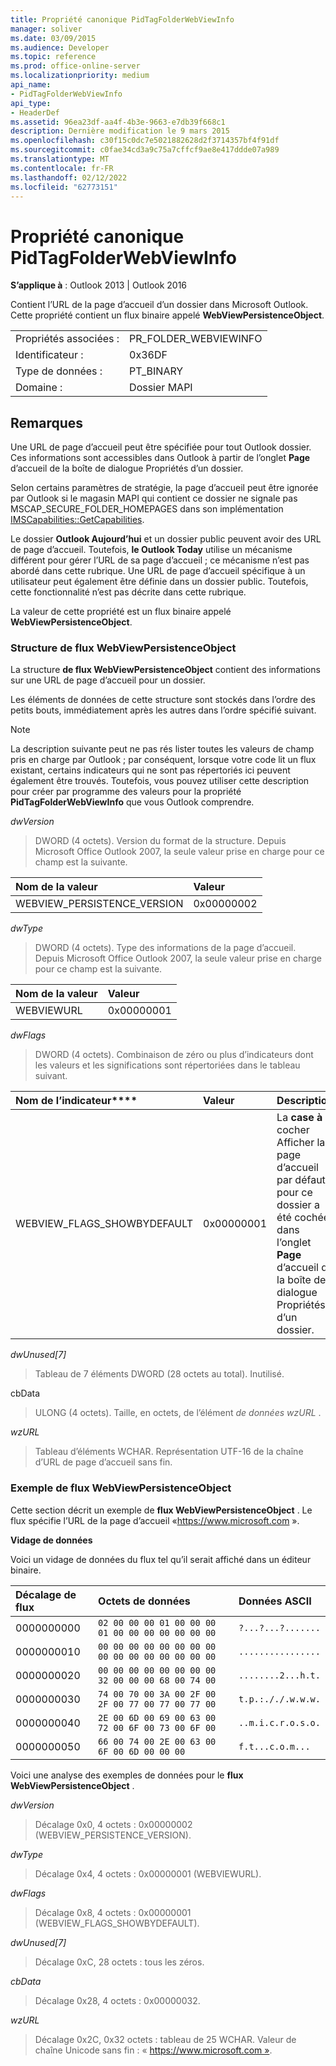 ```yaml
---
title: Propriété canonique PidTagFolderWebViewInfo
manager: soliver
ms.date: 03/09/2015
ms.audience: Developer
ms.topic: reference
ms.prod: office-online-server
ms.localizationpriority: medium
api_name:
- PidTagFolderWebViewInfo
api_type:
- HeaderDef
ms.assetid: 96ea23df-aa4f-4b3e-9663-e7db39f668c1
description: Dernière modification le 9 mars 2015
ms.openlocfilehash: c30f15c0dc7e5021882628d2f3714357bf4f91df
ms.sourcegitcommit: c0fae34cd3a9c75a7cffcf9ae8e417ddde07a989
ms.translationtype: MT
ms.contentlocale: fr-FR
ms.lasthandoff: 02/12/2022
ms.locfileid: "62773151"
---
```

# <a name="pidtagfolderwebviewinfo-cannonical-property"></a>Propriété canonique PidTagFolderWebViewInfo

  
  
**S’applique à** : Outlook 2013 | Outlook 2016 
  
Contient l’URL de la page d’accueil d’un dossier dans Microsoft Outlook. Cette propriété contient un flux binaire appelé **WebViewPersistenceObject**.
  
|||
|:-----|:-----|
|Propriétés associées :  <br/> |PR_FOLDER_WEBVIEWINFO  <br/> |
|Identificateur :  <br/> |0x36DF  <br/> |
|Type de données :  <br/> |PT_BINARY  <br/> |
|Domaine :  <br/> |Dossier MAPI  <br/> |
   
## <a name="remarks"></a>Remarques

Une URL de page d’accueil peut être spécifiée pour tout Outlook dossier. Ces informations sont accessibles dans Outlook à partir de l’onglet **Page** d’accueil de la boîte de dialogue Propriétés d’un dossier. 
  
Selon certains paramètres de stratégie, la page d’accueil peut être ignorée par Outlook si le magasin MAPI qui contient ce dossier ne signale pas MSCAP_SECURE_FOLDER_HOMEPAGES dans son implémentation [IMSCapabilities::GetCapabilities](pidtagfolderwebviewinfo-cannonical-property.md). 
  
Le dossier **Outlook Aujourd’hui** et un dossier public peuvent avoir des URL de page d’accueil. Toutefois, **le Outlook Today** utilise un mécanisme différent pour gérer l’URL de sa page d’accueil ; ce mécanisme n’est pas abordé dans cette rubrique. Une URL de page d’accueil spécifique à un utilisateur peut également être définie dans un dossier public. Toutefois, cette fonctionnalité n’est pas décrite dans cette rubrique. 
  
La valeur de cette propriété est un flux binaire appelé **WebViewPersistenceObject**.
  
### <a name="webviewpersistenceobject-stream-structure"></a>Structure de flux WebViewPersistenceObject

La structure **de flux WebViewPersistenceObject** contient des informations sur une URL de page d’accueil pour un dossier. 
  
Les éléments de données de cette structure sont stockés dans l’ordre des petits bouts, immédiatement après les autres dans l’ordre spécifié suivant. 
  
> [!NOTE]
> La description suivante peut ne pas rés lister toutes les valeurs de champ pris en charge par Outlook ; par conséquent, lorsque votre code lit un flux existant, certains indicateurs qui ne sont pas répertoriés ici peuvent également être trouvés. Toutefois, vous pouvez utiliser cette description pour créer par programme des valeurs pour la propriété **PidTagFolderWebViewInfo** que vous Outlook comprendre. 
  
 _dwVersion_
  
> DWORD (4 octets). Version du format de la structure. Depuis Microsoft Office Outlook 2007, la seule valeur prise en charge pour ce champ est la suivante.
    
|**Nom de la valeur**|**Valeur**|
|:-----|:-----|
|WEBVIEW_PERSISTENCE_VERSION  <br/> |0x00000002  <br/> |
   
 _dwType_
  
> DWORD (4 octets). Type des informations de la page d’accueil. Depuis Microsoft Office Outlook 2007, la seule valeur prise en charge pour ce champ est la suivante.
    
|**Nom de la valeur**|**Valeur**|
|:-----|:-----|
|WEBVIEWURL  <br/> |0x00000001  <br/> |
   
 _dwFlags_
  
> DWORD (4 octets). Combinaison de zéro ou plus d’indicateurs dont les valeurs et les significations sont répertoriées dans le tableau suivant.
    
|Nom de l’indicateur****|****Valeur****|****Description****|
|:-----|:-----|:-----|
|WEBVIEW_FLAGS_SHOWBYDEFAULT  <br/> |0x00000001  <br/> |La **case à** cocher Afficher la page d’accueil par défaut pour ce dossier a été cochée dans l’onglet **Page** d’accueil de la boîte de dialogue Propriétés d’un dossier. |
   
 _dwUnused[7]_
  
> Tableau de 7 éléments DWORD (28 octets au total). Inutilisé.
    
cbData
  
> ULONG (4 octets). Taille, en octets, de l’élément  _de données wzURL_ . 
    
 _wzURL_
  
> Tableau d’éléments WCHAR. Représentation UTF-16 de la chaîne d’URL de page d’accueil sans fin.
    
### <a name="webviewpersistenceobject-stream-sample"></a>Exemple de flux WebViewPersistenceObject

Cette section décrit un exemple de **flux WebViewPersistenceObject** . Le flux spécifie l’URL de la page d’accueil «https://www.microsoft.com ». 
  
 **Vidage de données**
  
Voici un vidage de données du flux tel qu’il serait affiché dans un éditeur binaire.
  
|**Décalage de flux**|**Octets de données**|**Données ASCII**|
|:-----|:-----|:-----|
|0000000000  <br/> | `02 00 00 00 01 00 00 00 01 00 00 00 00 00 00 00` <br/> | `?...?...?.......` <br/> |
|0000000010  <br/> | `00 00 00 00 00 00 00 00 00 00 00 00 00 00 00 00` <br/> | `................` <br/> |
|0000000020  <br/> | `00 00 00 00 00 00 00 00 32 00 00 00 68 00 74 00` <br/> | `........2...h.t.` <br/> |
|0000000030  <br/> | `74 00 70 00 3A 00 2F 00 2F 00 77 00 77 00 77 00` <br/> | `t.p.:././.w.w.w.` <br/> |
|0000000040  <br/> | `2E 00 6D 00 69 00 63 00 72 00 6F 00 73 00 6F 00` <br/> | `..m.i.c.r.o.s.o.` <br/> |
|0000000050  <br/> | `66 00 74 00 2E 00 63 00 6F 00 6D 00 00 00` <br/> | `f.t...c.o.m...` <br/> |
   
Voici une analyse des exemples de données pour le **flux WebViewPersistenceObject** . 
  
 _dwVersion_
  
> Décalage 0x0, 4 octets : 0x00000002 (WEBVIEW_PERSISTENCE_VERSION).
    
 _dwType_
  
> Décalage 0x4, 4 octets : 0x00000001 (WEBVIEWURL).
    
 _dwFlags_
  
> Décalage 0x8, 4 octets : 0x00000001 (WEBVIEW_FLAGS_SHOWBYDEFAULT).
    
 _dwUnused[7]_
  
> Décalage 0xC, 28 octets : tous les zéros.
    
 _cbData_
  
> Décalage 0x28, 4 octets : 0x00000032.
    
 _wzURL_
  
> Décalage 0x2C, 0x32 octets : tableau de 25 WCHAR. Valeur de chaîne Unicode sans fin : « https://www.microsoft.com ».
    

